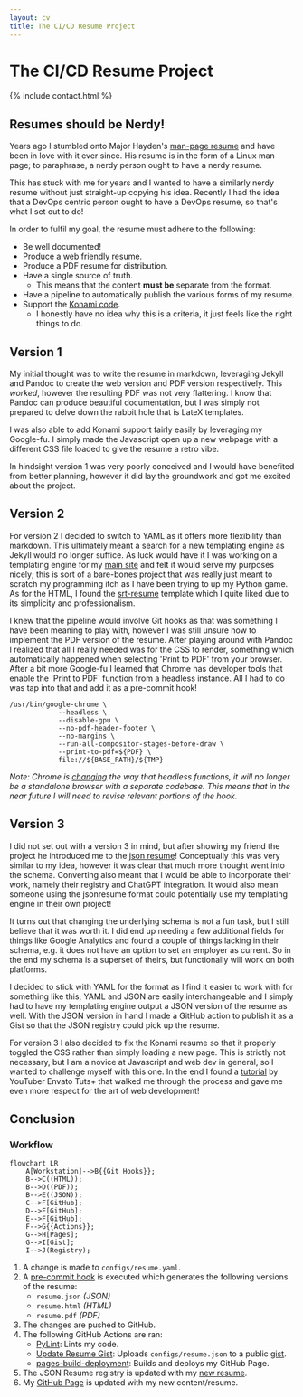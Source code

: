 ```yaml
---
layout: cv
title: The CI/CD Resume Project
---
```


# The CI/CD Resume Project

{% include contact.html %}

## Resumes should be Nerdy!

Years ago I stumbled onto Major Hayden's [man-page resume](https://github.com/major/resume/blob/gh-pages/resume.ronn) and have been in love with it ever since. His resume is in the form of a Linux man page; to paraphrase, a nerdy person ought to have a nerdy resume.

This has stuck with me for years and I wanted to have a similarly nerdy resume without just straight-up copying his idea. Recently I had the idea that a DevOps centric person ought to have a DevOps resume, so that's what I set out to do!

In order to fulfil my goal, the resume must adhere to the following:

* Be well documented!
* Produce a web friendly resume.
* Produce a PDF resume for distribution.
* Have a single source of truth.
    * This means that the content **must be** separate from the format.
* Have a pipeline to automatically publish the various forms of my resume.
* Support the [Konami code](https://en.wikipedia.org/wiki/Konami_Code).
  * I honestly have no idea why this is a criteria, it just feels like the right things to do.

## Version 1

My initial thought was to write the resume in markdown, leveraging Jekyll and Pandoc to create the web version and PDF version respectively. This *worked*, however the resulting PDF was not very flattering. I know that Pandoc can produce beautiful documentation, but I was simply not prepared to delve down the rabbit hole that is LateX templates.

I was also able to add Konami support fairly easily by leveraging my Google-fu. I simply made the Javascript open up a new webpage with a different CSS file loaded to give the resume a retro vibe.

In hindsight version 1 was very poorly conceived and I would have benefited from better planning, however it did lay the groundwork and got me excited about the project.

## Version 2

For version 2 I decided to switch to YAML as it offers more flexibility than markdown. This ultimately meant a search for a new templating engine as Jekyll would no longer suffice. As luck would have it I was working on a templating engine for my [main site](https://www.weshenderson.info/) and felt it would serve my purposes nicely; this is sort of a bare-bones project that was really just meant to scratch my programming itch as I have been trying to up my Python game. As for the HTML, I found the [srt-resume](https://sampleresumetemplate.net/) template which I quite liked due to its simplicity and professionalism.

I knew that the pipeline would involve Git hooks as that was something I have been meaning to play with, however I was still unsure how to implement the PDF version of the resume. After playing around with Pandoc I realized that all I really needed was for the CSS to render, something which automatically happened when selecting 'Print to PDF' from your browser. After a bit more Google-fu I learned that Chrome has developer tools that enable the 'Print to PDF' function from a headless instance. All I had to do was tap into that and add it as a pre-commit hook!

```
/usr/bin/google-chrome \
            --headless \
            --disable-gpu \
            --no-pdf-header-footer \
            --no-margins \
            --run-all-compositor-stages-before-draw \
            --print-to-pdf=${PDF} \
            file://${BASE_PATH}/${TMP}
```

*Note: Chrome is [changing](https://developer.chrome.com/articles/new-headless/) the way that headless functions, it will no longer be a standalone browser with a separate codebase. This means that in the near future I will need to revise relevant portions of the hook.*

## Version 3

I did not set out with a version 3 in mind, but after showing my friend the project he introduced me to the [json resume](https://jsonresume.org/)! Conceptually this was very similar to my idea, however it was clear that much more thought went into the schema. Converting also meant that I would be able to incorporate their work, namely their registry and ChatGPT integration. It would also mean someone using the jsonresume format could potentially use my templating engine in their own project!

It turns out that changing the underlying schema is not a fun task, but I still believe that it was worth it. I did end up needing a few additional fields for things like Google Analytics and found a couple of things lacking in their schema, e.g. it does not have an option to set an employer as current. So in the end my schema is a superset of theirs, but functionally will work on both platforms. 

I decided to stick with YAML for the format as I find it easier to work with for something like this; YAML and JSON are easily interchangeable and I simply had to have my templating engine output a JSON version of the resume as well. With the JSON version in hand I made a GitHub action to publish it as a Gist so that the JSON registry could pick up the resume.

For version 3 I also decided to fix the Konami resume so that it properly toggled the CSS rather than simply loading a new page. This is strictly not necessary, but I am a novice at Javascript and web dev in general, so I wanted to challenge myself with this one. In the end I found a [tutorial](https://www.youtube.com/watch?v=Xk12JtYG8rw&t) by YouTuber Envato Tuts+ that walked me through the process and gave me even more respect for the art of web development!

## Conclusion

### Workflow

```mermaid!
flowchart LR
    A[Workstation]-->B{{Git Hooks}};
    B-->C((HTML));
    B-->D((PDF));
    B-->E((JSON));
    C-->F[GitHub];
    D-->F[GitHub];
    E-->F[GitHub];
    F-->G{{Actions}};
    G-->H[Pages];
    G-->I[Gist];
    I-->J(Registry);
```

1. A change is made to `configs/resume.yaml`.
2. A [pre-commit hook](https://github.com/weshenderson/weshenderson.github.io/blob/main/.hooks/pre-commit) is executed which generates the following versions of the resume:
   * `resume.json` *(JSON)*
   * `resume.html` *(HTML)*
   * `resume.pdf` *(PDF)*
3. The changes are pushed to GitHub.
4. The following GitHub Actions are ran:
   * [PyLint](https://github.com/weshenderson/weshenderson.github.io/actions/workflows/pylint.yml): Lints my code.
   * [Update Resume Gist](https://github.com/weshenderson/weshenderson.github.io/actions/workflows/resume.yml): Uploads `configs/resume.json` to a public [gist](https://gist.github.com/necrux/47c721cc5ac327c7acc1654fb822005b).
   * [pages-build-deployment](https://github.com/weshenderson/weshenderson.github.io/actions/workflows/pages/pages-build-deployment): Builds and deploys my GitHub Page.
5. The JSON Resume registry is updated with my [new resume](https://registry.jsonresume.org/necrux).
6. My [GitHub Page](https://www.weshenderson.info/) is updated with my new content/resume.